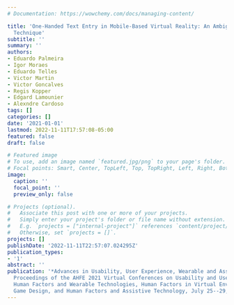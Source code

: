 ```yaml
---
# Documentation: https://wowchemy.com/docs/managing-content/

title: 'One-Handed Text Entry in Mobile-Based Virtual Reality: An Ambiguous Keyboard
  Technique'
subtitle: ''
summary: ''
authors:
- Eduardo Palmeira
- Igor Moraes
- Eduardo Telles
- Victor Martin
- Victor Goncalves
- Regis Kopper
- Edgard Lamounier
- Alexndre Cardoso
tags: []
categories: []
date: '2021-01-01'
lastmod: 2022-11-11T17:57:08-05:00
featured: false
draft: false

# Featured image
# To use, add an image named `featured.jpg/png` to your page's folder.
# Focal points: Smart, Center, TopLeft, Top, TopRight, Left, Right, BottomLeft, Bottom, BottomRight.
image:
  caption: ''
  focal_point: ''
  preview_only: false

# Projects (optional).
#   Associate this post with one or more of your projects.
#   Simply enter your project's folder or file name without extension.
#   E.g. `projects = ["internal-project"]` references `content/project/deep-learning/index.md`.
#   Otherwise, set `projects = []`.
projects: []
publishDate: '2022-11-11T22:57:07.024295Z'
publication_types:
- '1'
abstract: ''
publication: '*Advances in Usability, User Experience, Wearable and Assistive Technology:
  Proceedings of the AHFE 2021 Virtual Conferences on Usability and User Experience,
  Human Factors and Wearable Technologies, Human Factors in Virtual Environments and
  Game Design, and Human Factors and Assistive Technology, July 25--29, 2021, USA*'
---
```

